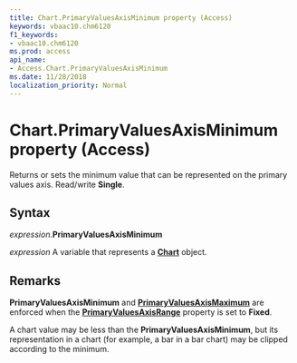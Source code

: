 ```yaml
---
title: Chart.PrimaryValuesAxisMinimum property (Access)
keywords: vbaac10.chm6120
f1_keywords:
- vbaac10.chm6120
ms.prod: access
api_name:
- Access.Chart.PrimaryValuesAxisMinimum
ms.date: 11/28/2018
localization_priority: Normal
---
```



# Chart.PrimaryValuesAxisMinimum property (Access)

Returns or sets the minimum value that can be represented on the primary values axis. Read/write **Single**.


## Syntax

_expression_.**PrimaryValuesAxisMinimum**

_expression_ A variable that represents a **[Chart](Access.Chart.md)** object.


## Remarks

**PrimaryValuesAxisMinimum** and **[PrimaryValuesAxisMaximum](Access.Chart.PrimaryValuesAxisMaximum.md)** are enforced when the **[PrimaryValuesAxisRange](Access.Chart.PrimaryValuesAxisRange.md)** property is set to **Fixed**.

A chart value may be less than the **PrimaryValuesAxisMinimum**, but its representation in a chart (for example, a bar in a bar chart) may be clipped according to the minimum.





